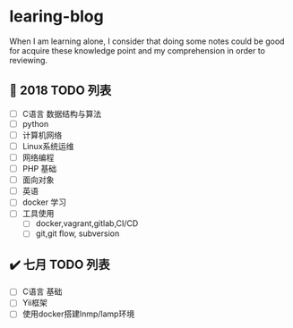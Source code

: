 # learing-blog
When I am learning alone, I consider that  doing some notes could be good for acquire these knowledge point and my comprehension  in order to reviewing.

## :muscle: 2018 TODO 列表

- [ ] C语言 数据结构与算法 
- [ ] python 
- [ ] 计算机网络
- [ ] Linux系统运维
- [ ] 网络编程
- [ ] PHP 基础
- [ ] 面向对象
- [ ] 英语
- [ ] docker 学习
- [ ] 工具使用
    + [ ] docker,vagrant,gitlab,CI/CD
    + [ ] git,git flow, subversion

## :heavy_check_mark: 七月 TODO 列表

- [ ] C语言 基础
- [ ] Yii框架
- [ ] 使用docker搭建lnmp/lamp环境
